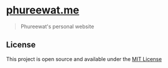 # [phureewat.me](https://phureewat.me)

> Phureewat's personal website

## License

This project is open source and available under the [MIT License](license)
